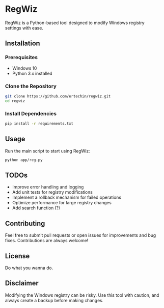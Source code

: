 # RegWiz

RegWiz is a Python-based tool designed to modify Windows registry settings with ease.  

## Installation

### Prerequisites

- Windows 10
- Python 3.x installed

### Clone the Repository

```sh
git clone https://github.com/ertechin/regwiz.git
cd regwiz
```

### Install Dependencies

```sh
pip install -r requirements.txt
```

## Usage

Run the main script to start using RegWiz:

```sh
python app/reg.py
```

## TODOs

- Improve error handling and logging
- Add unit tests for registry modifications
- Implement a rollback mechanism for failed operations
- Optimize performance for large registry changes
- Add search function (?)

## Contributing

Feel free to submit pull requests or open issues for improvements and bug fixes. Contributions are always welcome!

## License

Do what you wanna do.

## Disclaimer

Modifying the Windows registry can be risky. Use this tool with caution, and always create a backup before making changes.
